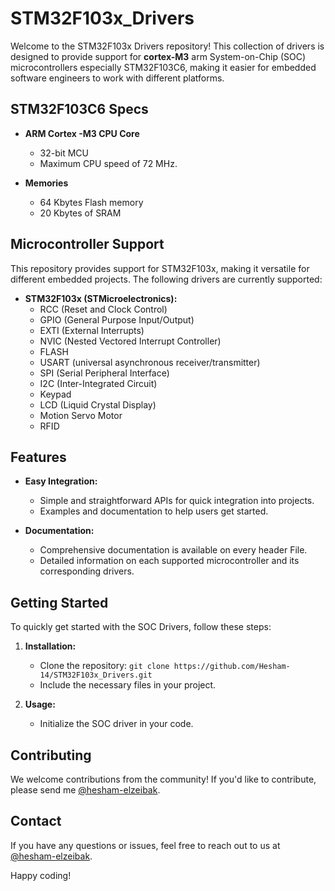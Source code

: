 # STM32F103x_Drivers
Welcome to the STM32F103x Drivers repository! This collection of drivers is designed to provide support for **cortex-M3** arm System-on-Chip (SOC) microcontrollers especially STM32F103C6, making it easier for embedded software engineers to work with different platforms.

## STM32F103C6 Specs
   - **ARM Cortex -M3 CPU Core**
      - 32-bit MCU
      - Maximum CPU speed of 72 MHz.
      
  - **Memories**
      - 64 Kbytes Flash memory
      - 20 Kbytes of SRAM

## Microcontroller Support

This repository provides support for STM32F103x, making it versatile for different embedded projects. The following drivers are currently supported:

- **STM32F103x (STMicroelectronics):**
    - RCC (Reset and Clock Control)
    - GPIO (General Purpose Input/Output)
    - EXTI (External Interrupts)
    - NVIC (Nested Vectored Interrupt Controller)
    - FLASH
    - USART (universal asynchronous receiver/transmitter)
    - SPI (Serial Peripheral Interface)
    - I2C (Inter-Integrated Circuit)
    - Keypad
    - LCD (Liquid Crystal Display)
    - Motion Servo Motor
    - RFID

## Features

- **Easy Integration:**
  - Simple and straightforward APIs for quick integration into projects.
  - Examples and documentation to help users get started.

- **Documentation:**
  - Comprehensive documentation is available on every header File.
  - Detailed information on each supported microcontroller and its corresponding drivers.

## Getting Started

To quickly get started with the SOC Drivers, follow these steps:

1. **Installation:**
   - Clone the repository: `git clone https://github.com/Hesham-14/STM32F103x_Drivers.git`
   - Include the necessary files in your project.

2. **Usage:**
   - Initialize the SOC driver in your code.

## Contributing

We welcome contributions from the community! If you'd like to contribute, please send me [@hesham-elzeibak](https://www.linkedin.com/in/hesham-elzeibak).

## Contact

If you have any questions or issues, feel free to reach out to us at [@hesham-elzeibak](https://www.linkedin.com/in/hesham-elzeibak).

Happy coding!

